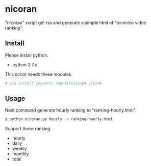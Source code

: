 # nicoran
"nicoran" script get rss and generate a simple html of "niconico video ranking".

## Install
Please install python.
* python 2.7.x

This script needs these modules.
```bash
# pip install requests beautifulsoup4 jinja4
```

## Usage
Next command generate hourly ranking to "ranking-hourly.html".
```bash
$ python nicoran.py hourly -o ranking-hourly.html
```

Support these ranking.
* hourly
* daily
* weekly
* monthly
* total
